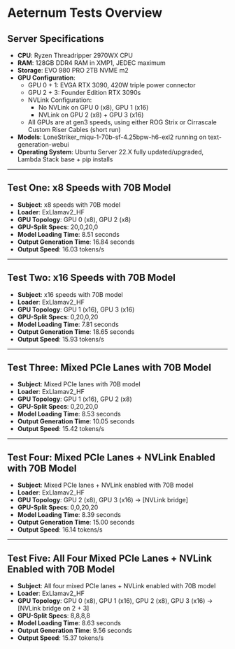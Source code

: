 # Aeternum Tests Overview

## Server Specifications
- **CPU**: Ryzen Threadripper 2970WX CPU
- **RAM**: 128GB DDR4 RAM in XMP1, JEDEC maximum
- **Storage**: EVO 980 PRO 2TB NVME m2
- **GPU Configuration**:
  - GPU 0 + 1: EVGA RTX 3090, 420W triple power connector
  - GPU 2 + 3: Founder Edition RTX 3090s
  - NVLink Configuration:
    - No NVLink on GPU 0 (x8), GPU 1 (x16)
    - NVLink on GPU 2 (x8) + GPU 3 (x16)
  - All GPUs are at gen3 speeds, using either ROG Strix or Cirrascale Custom Riser Cables (short run)
- **Models**: LoneStriker_miqu-1-70b-sf-4.25bpw-h6-exl2 running on text-generation-webui
- **Operating System**: Ubuntu Server 22.X fully updated/upgraded, Lambda Stack base + pip installs 

---

## Test One: x8 Speeds with 70B Model
- **Subject**: x8 speeds with 70B model
- **Loader**: ExLlamav2_HF
- **GPU Topology**: GPU 0 (x8), GPU 2 (x8)
- **GPU-Split Specs**: 20,0,20,0
- **Model Loading Time**: 8.51 seconds
- **Output Generation Time**: 16.84 seconds
- **Output Speed**: 16.03 tokens/s

---

## Test Two: x16 Speeds with 70B Model
- **Subject**: x16 speeds with 70B model
- **Loader**: ExLlamav2_HF
- **GPU Topology**: GPU 1 (x16), GPU 3 (x16)
- **GPU-Split Specs**: 0,20,0,20
- **Model Loading Time**: 7.81 seconds
- **Output Generation Time**: 18.65 seconds
- **Output Speed**: 15.93 tokens/s

---

## Test Three: Mixed PCIe Lanes with 70B Model
- **Subject**: Mixed PCIe lanes with 70B model
- **Loader**: ExLlamav2_HF
- **GPU Topology**: GPU 1 (x16), GPU 2 (x8)
- **GPU-Split Specs**: 0,20,20,0
- **Model Loading Time**: 8.53 seconds
- **Output Generation Time**: 10.05 seconds
- **Output Speed**: 15.42 tokens/s

---

## Test Four: Mixed PCIe Lanes + NVLink Enabled with 70B Model
- **Subject**: Mixed PCIe lanes + NVLink enabled with 70B model
- **Loader**: ExLlamav2_HF
- **GPU Topology**: GPU 2 (x8), GPU 3 (x16) -> [NVLink bridge]
- **GPU-Split Specs**: 0,0,20,20
- **Model Loading Time**: 8.39 seconds
- **Output Generation Time**: 15.00 seconds
- **Output Speed**: 16.14 tokens/s

---

## Test Five: All Four Mixed PCIe Lanes + NVLink Enabled with 70B Model
- **Subject**: All four mixed PCIe lanes + NVLink enabled with 70B model
- **Loader**: ExLlamav2_HF
- **GPU Topology**: GPU 0 (x8), GPU 1 (x16), GPU 2 (x8), GPU 3 (x16) -> [NVLink bridge on 2 + 3]
- **GPU-Split Specs**: 8,8,8,8
- **Model Loading Time**: 8.63 seconds
- **Output Generation Time**: 9.56 seconds
- **Output Speed**: 15.37 tokens/s
